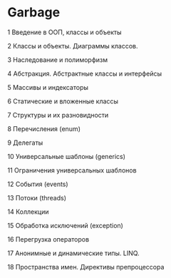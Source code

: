 # Garbage
1	Введение в ООП, классы и объекты		

2	Классы и объекты. Диаграммы классов.	

3	Наследование и полиморфизм		

4	Абстракция. Абстрактные классы и интерфейсы	

5	Массивы и индексаторы	

6	Статические и вложенные классы

7	Структуры и их разновидности	

8	Перечисления (enum)		

9	Делегаты	

10	Универсальные шаблоны (generics)

11	Ограничения универсальных шаблонов	

12	События (events)

13	Потоки (threads)

14	Коллекции	

15	Обработка исключений (exception)	

16	Перегрузка операторов		

17	Анонимные и динамические типы. LINQ.

18	Пространства имен. Директивы препроцессора	

